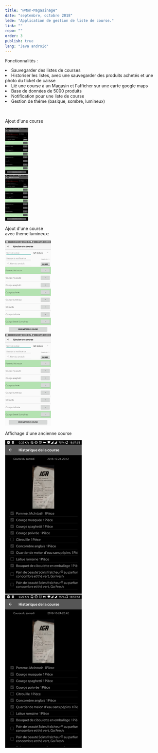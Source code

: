 ```yaml
---
title: "@Mon-Magasinage"
date: "septembre, octobre 2018"
lede: "Application de gestion de liste de course."
link: ""
repo: ""
order: 3
publish: true
lang: "Java android"
---
```


Fonctionnalités : 
  <li>Sauvegarder des listes de courses</li>
  <li>Historiser les listes, avec une sauvegarder des produits achetés et une photo du ticket de caisse</li>
  <li>Lié une course à un Magasin et l'afficher sur une carte google maps</li>
  <li>Base de données de 5000 produits</li>   
  <li>Notification pour une liste de course</li>
  <li>Gestion de théme (basique, sombre, lumineux)</li>

<br/>
<br/>
<div class=" sidebar left" style="width: 30%;" >
<p>Ajout d'une course</p>

  <hidden style="width: 50%;">
    <img src='ajouter_course.jpg' style="width: 50%;"/>
    <img src='ajouter_course.jpg' style="width: 50%;"/>
  </hidden>
  <zoom-image src='ajouter_course.jpg' zoomSrc='ajouter_course.jpg' ></zoom-image>
</div>

<div class=" blog-inset right" style="width: 30%;">
<p>Ajout d'une course avec theme lumineux: </p>

  <hidden>
    <img src='ajouter_course_lumineux.jpg' />
    <img src='ajouter_course_lumineux.jpg' />
  </hidden>
  <zoom-image src='ajouter_course_lumineux.jpg' zoomSrc='ajouter_course_lumineux.jpg' ></zoom-image>
</div>

<div class=" sidebar left" style="width: 50%;">
<p>Affichage d'une ancienne course </p>

  <hidden>
    <img src='liste_historique.jpg' />
    <img src='liste_historique.jpg' />
  </hidden>
  <zoom-image src='liste_historique.jpg' zoomSrc='liste_historique.jpg' ></zoom-image>
</div>